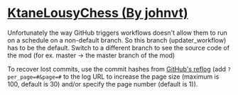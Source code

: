 # [KtaneLousyChess (By johnvt)](https://github.com/johnvt/KtaneLousyChess)

Unfortunately the way GitHub triggers workflows doesn't allow them to run on a schedule on a non-default branch. So this branch (updater_workflow) has to be the default. Switch to a different branch to see the source code of the mod (for ex. master -> the master branch of the mod)

To recover lost commits, use the commit hashes from [GitHub's reflog](https://api.github.com/repos/KtaneModules/KtaneLousyChess-johnvt/events) (add `?per_page=#&page=#` to the log URL to increase the page size (maximum is 100, default is 30) and/or specify the page number (default is 1)).
